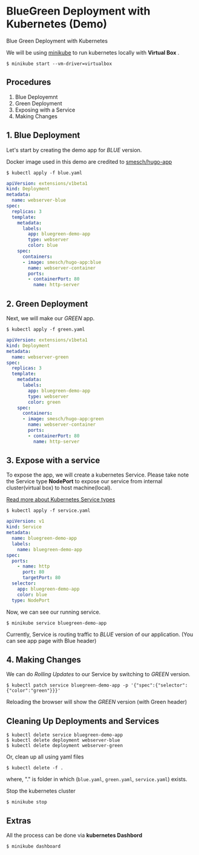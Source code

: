 # BlueGreen Deployment with Kubernetes (Demo)
Blue Green Deployment with Kubernetes

We will be using [minikube](https://kubernetes.io/docs/tutorials/stateless-application/hello-minikube/) to run kubernetes locally with **Virtual Box** .

```$ minikube start --vm-driver=virtualbox```

## Procedures
1. Blue Deployemnt
1. Green Deployment
1. Exposing with a Service
1. Making Changes

## 1. Blue Deployment

Let's start by creating the demo app for *BLUE* version.

Docker image used in this demo are credited to [smesch/hugo-app](https://hub.docker.com/r/smesch/hugo-app/tags/)

```$ kubectl apply -f blue.yaml```

```yaml
apiVersion: extensions/v1beta1
kind: Deployment
metadata:
  name: webserver-blue
spec:
  replicas: 3
  template:
    metadata:
      labels:
        app: bluegreen-demo-app
        type: webserver
        color: blue
    spec:
      containers:
      - image: smesch/hugo-app:blue
        name: webserver-container
        ports:
        - containerPort: 80
          name: http-server
```

## 2. Green Deployment

Next, we will make our *GREEN* app.

```$ kubectl apply -f green.yaml```

```yaml
apiVersion: extensions/v1beta1
kind: Deployment
metadata:
  name: webserver-green
spec:
  replicas: 3
  template:
    metadata:
      labels:
        app: bluegreen-demo-app
        type: webserver
        color: green
    spec:
      containers:
      - image: smesch/hugo-app:green
        name: webserver-container
        ports:
        - containerPort: 80
          name: http-server
```

## 3. Expose with a service

To expose the app, we will create a kubernetes Service.
Please take note the Service type **NodePort** to expose our service from internal cluster(virtual box) to host machine(local). 

[Read more about Kubernetes Service types](https://kubernetes.io/docs/concepts/services-networking/service/#publishing-services---service-types)

```$ kubectl apply -f service.yaml```

```yaml
apiVersion: v1
kind: Service
metadata: 
  name: bluegreen-demo-app
  labels: 
    name: bluegreen-demo-app
spec:
  ports:
    - name: http
      port: 80
      targetPort: 80
  selector: 
    app: bluegreen-demo-app
    color: blue
  type: NodePort
```

Now, we can see our running service.

```$ minikube service bluegreen-demo-app```

Currently, Service is routing traffic to *BLUE* version of our application. (You can see app page with Blue header)

## 4. Making Changes

We can do *Rolling Updates* to our Service by switching to *GREEN* version.

```$ kubectl patch service bluegreen-demo-app -p '{"spec":{"selector":{"color":"green"}}}' ```

Reloading the browser will show the *GREEN* version (with Green header)

## Cleaning Up Deployments and Services

```
$ kubectl delete service bluegreen-demo-app
$ kubectl delete deployment webserver-blue
$ kubectl delete deployment webserver-green
```

Or, clean up all using yaml files 

```$ kubectl delete -f .```

where, "." is folder in which (`blue.yaml`, `green.yaml`, `service.yaml`) exists.

Stop the kubernetes cluster

```$ minikube stop```

## Extras
All the process can be done via __kubernetes Dashbord__

```$ minikube dashboard```


